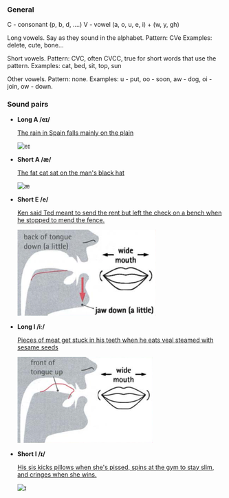 ### General
C - consonant (p, b, d, ....)
V - vowel (a, o, u, e, i) + (w, y, gh)

Long vowels.
  Say as they sound in the alphabet.
  Pattern: CVe
  Examples: delete, cute, bone...

Short vowels.
  Pattern: CVC, often CVCC, true for short words that use the pattern.
  Examples: cat, bed, sit, top, sun

Other vowels.
  Pattern: none.
  Examples: u - put, oo - soon, aw - dog, oi - join, ow - down.

### Sound pairs

- **Long A /eɪ/**

  [The rain in Spain falls mainly on the plain](http://thesmallguidesite.com/tonguetwister/tonguetwister_ei.html)

  <img src="/images/eɪ.png" alt="eɪ" height=200/>

- **Short A /æ/**

  [The fat cat sat on the man's black hat](http://thesmallguidesite.com/tonguetwister/tonguetwister_ae.html)

  <img src="/images/æ.png" alt="æ" height=200/>

- **Short E /e/**

  [Ken said Ted meant to send the rent but left the check on a bench when he stopped to mend the fence.](http://thesmallguidesite.com/tonguetwister/tonguetwister_e.html)

  <img src="/images/e.png" alt="e" height=200/>

- **Long I /iː/**

  [Pieces of meat get stuck in his teeth when he eats veal steamed with sesame seeds](http://thesmallguidesite.com/tonguetwister/tonguetwister_longi.html)

  <img src="/images/iː.png" alt="iː" height=200/>

- **Short I /ɪ/**

  [His sis kicks pillows when she's pissed, spins at the gym to stay slim, and cringes when she wins.](http://thesmallguidesite.com/tonguetwister/tonguetwister_I.html)

  <img src="/images/ɪ.png" alt="ɪ" height=200/>
